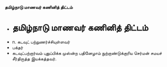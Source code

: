 **தமிழ்நாடு மாணவர் கணினித் திட்டம்**
- # தமிழ்நாடு மாணவர் கணினித் திட்டம்
- n. கடவுட் பற்றுணர்ச்சியுள்ளவர்
- பக்தர்
- கடவுட்பற்றார்வம் புதுப்பிக்க முஸ்ன்ற பதினேழாம் நுற்றாண்டுக்குரிய செர்மன் சமயச் சீர்திருத்த இயக்கத்தவர்.

